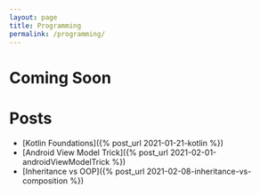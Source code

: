```yaml
---
layout: page
title: Programming
permalink: /programming/
---
```


# Coming Soon

# Posts
* [Kotlin Foundations]({% post_url 2021-01-21-kotlin %})
* [Android View Model Trick]({% post_url 2021-02-01-androidViewModelTrick %})
* [Inheritance vs OOP]({% post_url 2021-02-08-inheritance-vs-composition %})